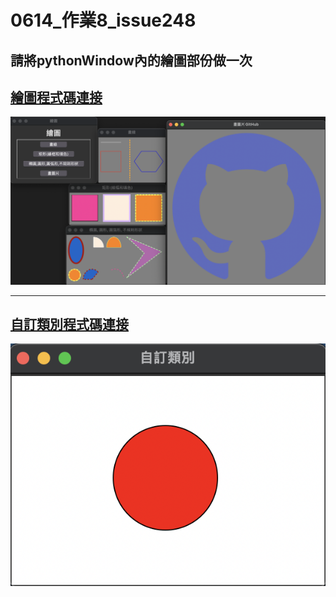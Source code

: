 # 0614_作業8_issue248

## 請將pythonWindow內的繪圖部份做一次

## [繪圖程式碼連接](./index.py)

![繪圖](./images/繪圖.png)

---

## [自訂類別程式碼連接](./custom_class.py)

![自訂類別](./images/自訂類別.png)